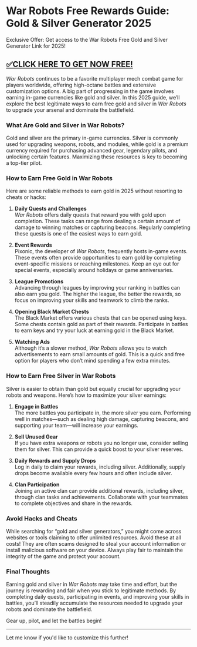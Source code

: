 # War Robots Free Rewards Guide: Gold & Silver Generator 2025

Exclusive Offer: Get access to the War Robots Free Gold and Silver Generator Link for 2025!


## [✅CLICK HERE TO GET NOW FREE!](https://besteventtoday.com/war/robots/9999/)


*War Robots* continues to be a favorite multiplayer mech combat game for players worldwide, offering high-octane battles and extensive customization options. A big part of progressing in the game involves earning in-game currencies like gold and silver. In this 2025 guide, we’ll explore the best legitimate ways to earn free gold and silver in *War Robots* to upgrade your arsenal and dominate the battlefield.

### What Are Gold and Silver in War Robots?
Gold and silver are the primary in-game currencies. Silver is commonly used for upgrading weapons, robots, and modules, while gold is a premium currency required for purchasing advanced gear, legendary pilots, and unlocking certain features. Maximizing these resources is key to becoming a top-tier pilot.

### How to Earn Free Gold in War Robots
Here are some reliable methods to earn gold in 2025 without resorting to cheats or hacks:

1. **Daily Quests and Challenges**  
   *War Robots* offers daily quests that reward you with gold upon completion. These tasks can range from dealing a certain amount of damage to winning matches or capturing beacons. Regularly completing these quests is one of the easiest ways to earn gold.

2. **Event Rewards**  
   Pixonic, the developer of *War Robots*, frequently hosts in-game events. These events often provide opportunities to earn gold by completing event-specific missions or reaching milestones. Keep an eye out for special events, especially around holidays or game anniversaries.

3. **League Promotions**  
   Advancing through leagues by improving your ranking in battles can also earn you gold. The higher the league, the better the rewards, so focus on improving your skills and teamwork to climb the ranks.

4. **Opening Black Market Chests**  
   The Black Market offers various chests that can be opened using keys. Some chests contain gold as part of their rewards. Participate in battles to earn keys and try your luck at earning gold in the Black Market.

5. **Watching Ads**  
   Although it’s a slower method, *War Robots* allows you to watch advertisements to earn small amounts of gold. This is a quick and free option for players who don’t mind spending a few extra minutes.

### How to Earn Free Silver in War Robots
Silver is easier to obtain than gold but equally crucial for upgrading your robots and weapons. Here’s how to maximize your silver earnings:

1. **Engage in Battles**  
   The more battles you participate in, the more silver you earn. Performing well in matches—such as dealing high damage, capturing beacons, and supporting your team—will increase your earnings.

2. **Sell Unused Gear**  
   If you have extra weapons or robots you no longer use, consider selling them for silver. This can provide a quick boost to your silver reserves.

3. **Daily Rewards and Supply Drops**  
   Log in daily to claim your rewards, including silver. Additionally, supply drops become available every few hours and often include silver.

4. **Clan Participation**  
   Joining an active clan can provide additional rewards, including silver, through clan tasks and achievements. Collaborate with your teammates to complete objectives and share in the rewards.

### Avoid Hacks and Cheats
While searching for “gold and silver generators,” you might come across websites or tools claiming to offer unlimited resources. Avoid these at all costs! They are often scams designed to steal your account information or install malicious software on your device. Always play fair to maintain the integrity of the game and protect your account.

### Final Thoughts
Earning gold and silver in *War Robots* may take time and effort, but the journey is rewarding and fair when you stick to legitimate methods. By completing daily quests, participating in events, and improving your skills in battles, you’ll steadily accumulate the resources needed to upgrade your robots and dominate the battlefield.

Gear up, pilot, and let the battles begin!  

--- 

Let me know if you'd like to customize this further!
